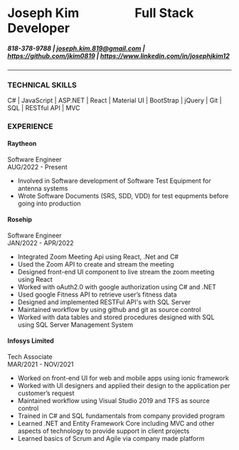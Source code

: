 # Joseph Kim &emsp;&emsp;&emsp;&emsp; Full Stack Developer

##### 818-378-9788 | joseph.kim.819@gmail.com | https://github.com/jkim0819 | https://www.linkedin.com/in/josephjkim12

---

### **TECHNICAL SKILLS**

C# | JavaScript | ASP.NET | React | Material UI | BootStrap | jQuery | Git | SQL | RESTful API | MVC

### **EXPERIENCE**

#### **Raytheon**

Software Engineer <br> AUG/2022 - Present

- Involved in Software development of Software Test Equipment for antenna systems
- Wrote Software Documents (SRS, SDD, VDD) for test equpments before going into production

#### **Rosehip**

Software Engineer <br> JAN/2022 - APR/2022

- Integrated Zoom Meeting Api using React, .Net and C#
- Used the Zoom API to create and stream the meeting
- Designed front-end UI component to live stream the zoom meeting using React
- Worked with oAuth2.0 with google authorization using C# and .NET
- Used google Fitness API to retrieve user’s fitness data
- Designed and implemented RESTFul API's with SQL Server
- Maintained workflow by using github and git as source control
- Worked with data tables and stored procedures designed with SQL using SQL Server Management System

#### **Infosys Limited**

Tech Associate <br> MAR/2021 - NOV/2021

- Worked on front-end UI for web and mobile apps using ionic framework
- Worked with UI designers and applied their design to the application per customer’s request
- Maintained workflow using Visual Studio 2019 and TFS as source control
- Trained in C# and SQL fundamentals from company provided program
- Learned .NET and Entity Framework Core including MVC and other aspects of technology to provide support in client projects
- Learned basics of Scrum and Agile via company made platform
